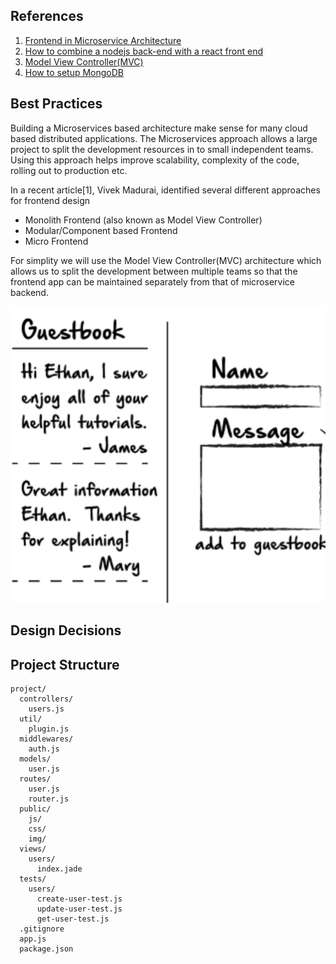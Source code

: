 

## References
1. [Frontend in Microservice Architecture](https://medium.com/@vivekmadurai/frontend-in-microservice-architecture-1e5bfa08e3e4)
2. [How to combine a nodejs back-end with a react front end](https://hackernoon.com/how-to-combine-a-nodejs-back-end-with-a-reactjs-front-end-app-ea9b24715032)
3. [Model View Controller(MVC)](https://en.wikipedia.org/wiki/Model%E2%80%93view%E2%80%93controller)
4. [How to setup MongoDB](https://docs.mongodb.com/manual/tutorial/install-mongodb-on-os-x/)

## Best Practices
Building a Microservices based architecture make sense for many cloud based distributed applications. The Microservices approach allows a large project to split the development resources in to small independent teams. Using this approach helps improve scalability, complexity of the code, rolling out to production etc.

In a recent article[1], Vivek Madurai, identified several different approaches for frontend design
 - Monolith Frontend (also known as Model View Controller)
 - Modular/Component based Frontend
 - Micro Frontend

For simplity we will use the Model View Controller(MVC) architecture which allows us to split the development between multiple teams so that the frontend app can be maintained separately from that of microservice backend.

![Frontend](./images/mvc-image.png)

## Design Decisions

## Project Structure
```
project/
  controllers/
    users.js
  util/
    plugin.js
  middlewares/
    auth.js
  models/
    user.js
  routes/
    user.js
    router.js
  public/
    js/
    css/
    img/
  views/
    users/
      index.jade
  tests/
    users/
      create-user-test.js
      update-user-test.js
      get-user-test.js
  .gitignore
  app.js
  package.json
  ```
